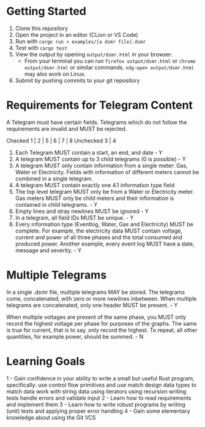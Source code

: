 # Getting Started

1. Clone this repository
2. Open the project in an editor (CLion or VS Code)
3. Run with `cargo run < examples/[a dsmr file].dsmr`
4. Test with `cargo test`
5. View the output by opening `output/dsmr.html` in your browser. 
   * From your terminal you can run `firefox output/dsmr.html` or `chrome output/dsmr.html` or similar commands. `xdg-open output/dsmr.html` may also work on Linux.
6. Submit by pushing commits to your git repository

# Requirements for Telegram Content
A Telegram must have certain fields. Telegrams which do not follow the requirements are invalid and MUST be rejected.

Checked 1 | 2 | 5 | 6 | 7 | 8
Unchecked 3 | 4

1. Each Telegram MUST contain a start, an end, and date - Y
2. A telegram MUST contain up to 3 child telegrams (0 is possible) - Y
3. A telegram MUST only contain information from a single meter: Gas, Water or Electricity. Fields with information of different meters cannot be combined in a single telegram. 
4. A telegram MUST contain exactly one 4.1 information type field
5. The top level telegram MUST only be from a Water or Electricity meter. Gas meters MUST only be child meters and their information is contained in child telegrams. - Y
6. Empty lines and stray newlines MUST be ignored - Y
7. In a telegram, all field IDs MUST be unique. - Y
8. Every information type (Eventlog, Water, Gas and Electricity) MUST be complete. For example, the electricity data MUST contain voltage, current and power of all three phases and the total consumed and produced power. Another example, every event log MUST have a date, message and severity. - Y

# Multiple Telegrams
In a single .dsmr file, multiple telegrams MAY be stored. The telegrams come, concatenated, with zero or more newlines inbetween. When multiple telegrams are concatenated, only one header MUST be present. - Y

When multiple voltages are present of the same phase, you MUST only record the highest voltage per phase for purposes of the graphs. The same is true for current, that is to say, only record the highest. To repeat, all other quantities, for example power, should be summed. - N

# Learning Goals
1 - Gain confidence in your ability to write a small but useful Rust program, specifically:
      use control flow primitives and use match
      design data types to match data
      work with string data
      using iterators
      using recursion
      writing tests
      handle errors and validate input
2 - Learn how to read requirements and implement them
3 - Learn how to write robust programs by writing (unit) tests and applying proper error handling
4 - Gain some elementary knowledge about using the Git VCS